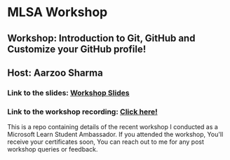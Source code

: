 # MLSA Workshop

<h2>Workshop: Introduction to Git, GitHub and Customize your GitHub profile!</h2>

<h2>Host: Aarzoo Sharma</h2>
<h3>Link to the slides: <a href="https://1drv.ms/p/s!AiZaBrZvKrl9iHLSNoqZERS6eU0v">Workshop Slides</a></h3>

<h3>Link to the workshop recording: <a href="https://drive.google.com/file/d/1xybTlTVuzKhpCFZf_G2qa_7ckS-UbHs9/view?usp=sharing">Click here!</a></h3>

<p>This is a repo containing details of the recent workshop I conducted as a Microsoft Learn Student Ambassador.
If you attended the workshop, You'll receive your certificates soon, You can reach out to me for any post workshop queries or feedback.</p>
